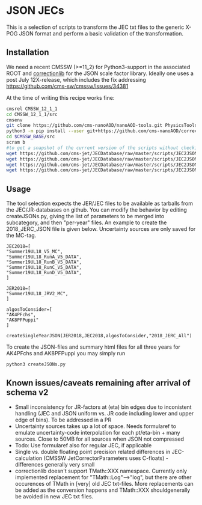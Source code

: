 # JSON JECs

This is a selection of scripts to transform the JEC txt files to the generic X-POG JSON format and perform a basic validation of the transformation.

## Installation

We need a recent CMSSW (>=11_2) for Python3-support in the associated ROOT and [correctionlib](https://github.com/nsmith-/correctionlib) for the JSON scale factor library. Ideally one uses a post July 12X-release, which includes the fix addressing https://github.com/cms-sw/cmssw/issues/34381

At the time of writing this recipe works fine:
```bash
cmsrel CMSSW_12_1_1
cd CMSSW_12_1_1/src
cmsenv
git clone https://github.com/cms-nanoAOD/nanoAOD-tools.git PhysicsTools/NanoAODTools # for tests
python3 -m pip install --user git+https://github.com/cms-nanoAOD/correctionlib.git #latest version from master
cd $CMSSW_BASE/src
scram b
#to get a snapshot of the current version of the scripts without checking out the [HUGE] JECDatabase
wget https://github.com/cms-jet/JECDatabase/raw/master/scripts/JEC2JSON/JER2JSON.py
wget https://github.com/cms-jet/JECDatabase/raw/master/scripts/JEC2JSON/JEC2JSON.py
wget https://github.com/cms-jet/JECDatabase/raw/master/scripts/JEC2JSON/JERCHelpers.py
wget https://github.com/cms-jet/JECDatabase/raw/master/scripts/JEC2JSON/createJSONs.py
```

## Usage

The tool selection expects the JER/JEC files to be available as tarballs from the JEC/JR-databases on github. You can modify the behavior by editing createJSONs.py, giving the list of parameters to be merged into subcategory, and then "per-year" files. An example to create the 2018_JERC_JSON file is given below. Uncertainty sources are only saved for the MC-tag.
```
JEC2018=[
"Summer19UL18_V5_MC",
"Summer19UL18_RunA_V5_DATA",
"Summer19UL18_RunB_V5_DATA",
"Summer19UL18_RunC_V5_DATA",
"Summer19UL18_RunD_V5_DATA",
]

JER2018=[
"Summer19UL18_JRV2_MC",
]

algosToConsider=[
"AK4PFchs",
"AK8PFPuppi"
]

createSingleYearJSON(JER2018,JEC2018,algosToConsider,"2018_JERC_All")
```

To create the JSON-files and summary html files for all three years for AK4PFchs and AK8PFPuppi you may simply run
```bash
python3 createJSONs.py
```

## Known issues/caveats remaining after arrival of schema v2
- Small inconsistency for JR-factors at (eta) bin edges due to inconistent handling (JEC and JSON uniform vs. JR code including lower and upper edge of bins). To be addressed in a PR
- Uncertainty sources takes up a lot of space. Needs formularef to emulate uncertainty-code interpolation for each pt/eta-bin + many sources. Close to 50MB for all sources when JSON not compressed
- Todo: Use formularef also for regular JEC, if applicable
- Single vs. double floating point precision related differences in JEC-calculation (CMSSW JetCorrectorParameters uses C-floats) - differences generally very small
- correctionlib doesn't support TMath::XXX namespace. Currently only implemented replacement for "TMath::Log"-->"log", but there are other occurences of TMath in [very] old JEC txt-files. More replacements can be added as the conversion happens and TMath::XXX shouldgenerally be avoided in new JEC txt files.


